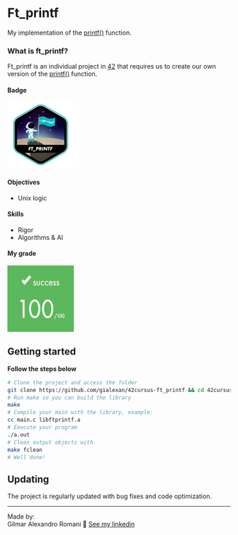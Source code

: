 # Ft_printf
My implementation of the [printf()](https://www.tutorialspoint.com/c_standard_library/c_function_printf.htm) function.

### What is ft_printf?
Ft_printf is an individual project in [42](https://www.42sp.org.br) that requires us to create our own version of the [printf()](https://www.tutorialspoint.com/c_standard_library/c_function_printf.htm) function.

#### Badge
<img src="ft_printfe.png" width="150" height="150"/>

#### Objectives
- Unix logic

#### Skills
- Rigor
- Algorithms & AI

#### My grade
<img src="score.png" width="150" height="150"/>

## Getting started
**Follow the steps below**
```bash
# Clone the project and access the folder
git clone https://github.com/gialexan/42cursus-ft_printf && cd 42cursus-ft_printf/
# Run make so you can build the library
make
# Compile your main with the library, example:
cc main.c libftprintf.a
# Execute your program
./a.out
# Clean output objects with
make fclean
# Well done!
```

## Updating

The project is regularly updated with bug fixes and code optimization.

---

Made by:<br />
Gilmar Alexandro Romani 👋 [See my linkedin](https://www.linkedin.com/in/gilmar-romani/)
